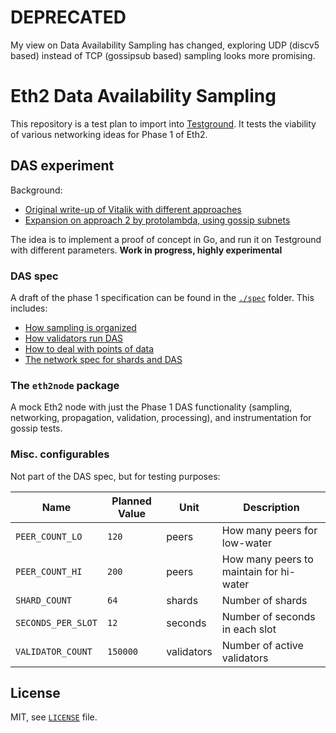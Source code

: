 # **DEPRECATED**

My view on Data Availability Sampling has changed, exploring UDP (discv5 based) instead of TCP (gossipsub based) sampling looks more promising.

# Eth2 Data Availability Sampling

This repository is a test plan to import into [Testground](https://github.com/testground/testground).
It tests the viability of various networking ideas for Phase 1 of Eth2.

## DAS experiment

Background:
- [Original write-up of Vitalik with different approaches](https://notes.ethereum.org/@vbuterin/r1v8VCULP)
- [Expansion on approach 2 by protolambda, using gossip subnets](https://notes.ethereum.org/McLGvrWgSX6Cpg60ewMYeQ)

The idea is to implement a proof of concept in Go, and run it on Testground with different parameters.
**Work in progress, highly experimental**

### DAS spec

A draft of the phase 1 specification can be found in the [`./spec`](./spec) folder.
This includes:
 - [How sampling is organized](./spec/das_sampling.md)
 - [How validators run DAS](./spec/das_validator.md)
 - [How to deal with points of data](./spec/data_as_points.md)
 - [The network spec for shards and DAS](./spec/shards_p2p.md)

### The `eth2node` package

A mock Eth2 node with just the Phase 1 DAS functionality (sampling, networking, propagation, validation, processing), and instrumentation for gossip tests.

### Misc. configurables

Not part of the DAS spec, but for testing purposes:

| Name | Planned Value | Unit | Description |
| - | - | - | - |
| `PEER_COUNT_LO` | `120` | peers | How many peers for low-water |
| `PEER_COUNT_HI` | `200` | peers | How many peers to maintain for hi-water |
| `SHARD_COUNT` | `64` | shards | Number of shards |
| `SECONDS_PER_SLOT` | `12` | seconds | Number of seconds in each slot |
| `VALIDATOR_COUNT` | `150000` | validators | Number of active validators |

## License

MIT, see [`LICENSE`](./LICENSE) file.
